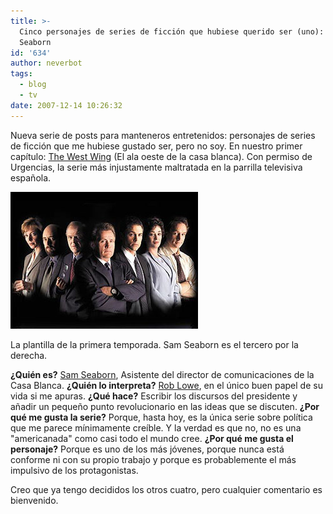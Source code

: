 ```yaml
---
title: >-
  Cinco personajes de series de ficción que hubiese querido ser (uno): Sam
  Seaborn
id: '634'
author: neverbot
tags:
  - blog
  - tv
date: 2007-12-14 10:26:32
---
```


Nueva serie de posts para manteneros entretenidos: personajes de series de ficción que me hubiese gustado ser, pero no soy. En nuestro primer capítulo: [The West Wing](http://www.tv.com/the-west-wing/show/189/summary.html) (El ala oeste de la casa blanca). Con permiso de Urgencias, la serie más injustamente maltratada en la parrilla televisiva española.

![El ala oeste de la casa blanca](./cinco-personajes-de-series-de-ficcion-que-hubiese-querido-ser-uno-sam-seaborn/west-wing.jpg "El ala oeste de la casa blanca")

La plantilla de la primera temporada. Sam Seaborn es el tercero por la derecha.

**¿Quién es?** [Sam Seaborn](http://en.wikipedia.org/wiki/Sam_Seaborn), Asistente del director de comunicaciones de la Casa Blanca. **¿Quién lo interpreta?** [Rob Lowe](http://www.imdb.com/name/nm0000507/), en el único buen papel de su vida si me apuras. **¿Qué hace?** Escribir los discursos del presidente y añadir un pequeño punto revolucionario en las ideas que se discuten. **¿Por qué me gusta la serie?** Porque, hasta hoy, es la única serie sobre política que me parece mínimamente creíble. Y la verdad es que no, no es una "americanada" como casi todo el mundo cree. **¿Por qué me gusta el personaje?** Porque es uno de los más jóvenes, porque nunca está conforme ni con su propio trabajo y porque es probablemente el más impulsivo de los protagonistas.

Creo que ya tengo decididos los otros cuatro, pero cualquier comentario es bienvenido.
